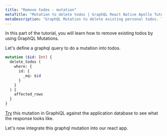 ```yaml
---
title: "Remove todos - mutation"
metaTitle: "Mutation to delete todos | GraphQL React Native Apollo Tutorial"
metaDescription: "GraphQL Mutation to delete existing personal todos. Try the mutation in GraphiQL, passing the Authorization token to delete a todo"
---
```


In this part of the tutorial, you will learn how to remove existing todos by using GraphQL Mutations.

Let's define a graphql query to do a mutation into todos.

```graphql
mutation ($id: Int) {
  delete_todos (
    where: {
      id: {
        _eq: $id
      }
    }
  ) {
    affected_rows
  }
}
```

[Try](https://hasura.io/learn/graphql/graphiql?tutorial=react-native) this mutation in GraphiQL against the application database to see what the response looks like.

Let's now integrate this graphql mutation into our react app.
